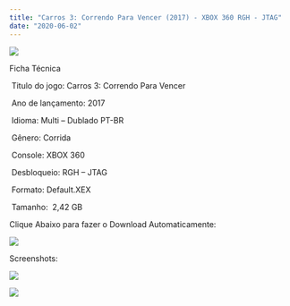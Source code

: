 ```yaml
---
title: "Carros 3: Correndo Para Vencer (2017) - XBOX 360 RGH - JTAG"
date: "2020-06-02"
---
```


![](https://1.bp.blogspot.com/-ZixAEyrHe4M/XtaL7FPV3VI/AAAAAAAAJSk/6NKAzKDOtSIZ2mFbhT5fpuz6rhYGccNhACK4BGAsYHg/s320/Screenshot_1.png)

Ficha Técnica

 Titulo do jogo: Carros 3: Correndo Para Vencer

 Ano de lançamento: 2017

 Idioma: Multi – Dublado PT-BR

 Gênero: Corrida

 Console: XBOX 360

 Desbloqueio: RGH – JTAG

 Formato: Default.XEX

 Tamanho:  2,42 GB

Clique Abaixo para fazer o Download Automaticamente:

[![](https://1.bp.blogspot.com/-eNerQjlxWXg/Xsyoy1YwxPI/AAAAAAAAG8o/qs-0XGNQDR4jSn0uGinE3EzKZZ6GoZnEACPcBGAYYCw/s1600/LINK1.png)](https://zee.gl/G2Il)

Screenshots:

[![](https://1.bp.blogspot.com/-CrDVJknpbT0/XtaL6p9cM1I/AAAAAAAAJSg/FJfZZwamWs0wVs1Nd8SR1GxX0_Jf39cnQCK4BGAsYHg/w400-h225/maxresdefault{df0b4067d4cf89da3ca8e6c7a68e90e99b01985f87ec33497998002e9f13b411}2B{df0b4067d4cf89da3ca8e6c7a68e90e99b01985f87ec33497998002e9f13b411}25282{df0b4067d4cf89da3ca8e6c7a68e90e99b01985f87ec33497998002e9f13b411}2529.jpg)](https://1.bp.blogspot.com/-CrDVJknpbT0/XtaL6p9cM1I/AAAAAAAAJSg/FJfZZwamWs0wVs1Nd8SR1GxX0_Jf39cnQCK4BGAsYHg/maxresdefault{df0b4067d4cf89da3ca8e6c7a68e90e99b01985f87ec33497998002e9f13b411}2B{df0b4067d4cf89da3ca8e6c7a68e90e99b01985f87ec33497998002e9f13b411}25282{df0b4067d4cf89da3ca8e6c7a68e90e99b01985f87ec33497998002e9f13b411}2529.jpg)

[![](https://1.bp.blogspot.com/-jR8wTjhNTLU/XtaL6M6jytI/AAAAAAAAJSc/cz_pHYjFJYcXL1YtRTZ-BJyMmErG_b79ACK4BGAsYHg/w400-h225/banner1.jpg)](https://1.bp.blogspot.com/-jR8wTjhNTLU/XtaL6M6jytI/AAAAAAAAJSc/cz_pHYjFJYcXL1YtRTZ-BJyMmErG_b79ACK4BGAsYHg/banner1.jpg)
